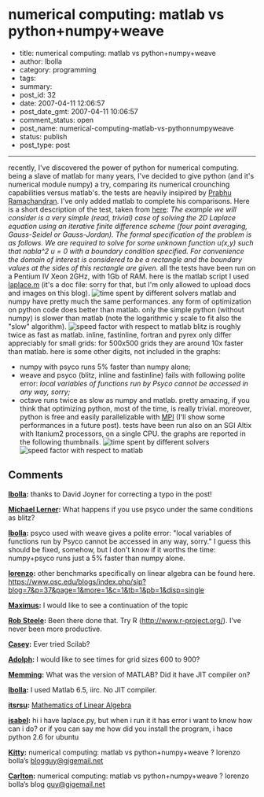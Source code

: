 # numerical computing: matlab vs python+numpy+weave

- title: numerical computing: matlab vs python+numpy+weave
- author: lbolla
- category: programming
- tags: 
- summary: 
- post_id: 32
- date: 2007-04-11 12:06:57
- post_date_gmt: 2007-04-11 10:06:57
- comment_status: open
- post_name: numerical-computing-matlab-vs-pythonnumpyweave
- status: publish
- post_type: post

----------------

recently, I've discovered the power of python for numerical computing. being a slave of matlab for many years, I've decided to give python (and it's numerical module numpy) a try, comparing its numerical crounching capabilities versus matlab's. the tests are heavily insipired by [Prabhu Ramachandran][1]. I've only added matlab to complete his comparisons. Here is a short description of the test, taken from [here][1]: _The example we will consider is a very simple (read, trivial) case of solving the 2D Laplace equation using an iterative finite difference scheme (four point averaging, Gauss-Seidel or Gauss-Jordan). The formal specification of the problem is as follows. We are required to solve for some unknown function u(x,y) such that nabla^2 u = 0 with a boundary condition specified. For convenience the domain of interest is considered to be a rectangle and the boundary values at the sides of this rectangle are given._ all the tests have been run on a Pentium IV Xeon 2GHz, with 1Gb of RAM. here is the matlab script I used [laplace.m][2] (it's a doc file: sorry for that, but I'm only allowed to upload docs and images on this blog). ![time spent by different solvers][3] matlab and numpy have pretty much the same performances. any form of optimization on python code does better than matlab. only the simple python (without numpy) is slower than matlab (note the logarithmic y scale to fit also the "slow" algorithm). ![speed factor with respect to matlab][4] blitz is roughly twice as fast as matlab. inline, fastinline, fortran and pyrex only differ appreciably for small grids: for 500x500 grids they are around 10x faster than matlab. here is some other digits, not included in the graphs: 

  * numpy with psyco runs 5% faster than numpy alone;
  * weave and psyco (blitz, inline and fastinline) fails with following polite error: _local variables of functions run by Psyco cannot be accessed in any way, sorry;_
  * octave runs twice as slow as numpy and matlab.
pretty amazing, if you think that optimizing python, most of the time, is really trivial. moreover, python is free and easily parallelizable with [MPI][5] (I'll show some performances in a future post). tests have been run also on an SGI Altix with Itanium2 processors, on a single CPU. the graphs are reported in the following thumbnails. ![time spent by different solvers][6]![speed factor with respect to matlab][7]

   [1]: http://www.scipy.org/PerformancePython (performance python)
   [2]: http://lbolla.info/blog/wp-content/uploads/2007/04/laplacem.doc (laplace.m)
   [3]: http://lbolla.info/blog/wp-content/uploads/2007/04/time.png
   [4]: http://lbolla.info/blog/wp-content/uploads/2007/04/factor.png
   [5]: http://mpi4py.scipy.org/
   [6]: http://lbolla.info/blog/wp-content/uploads/2007/04/pico_time.png
   [7]: http://lbolla.info/blog/wp-content/uploads/2007/04/pico_factor.png

## Comments

**[lbolla](#13 "2007-04-11 13:45:52"):** thanks to David Joyner for correcting a typo in the post!

**[Michael Lerner](#14 "2007-04-11 18:32:52"):** What happens if you use psyco under the same conditions as blitz?

**[lbolla](#15 "2007-04-18 11:35:23"):** psyco used with weave gives a polite error: "local variables of functions run by Psyco cannot be accessed in any way, sorry." I guess this should be fixed, somehow, but I don't know if it worths the time: numpy+psyco runs just a 5% faster than numpy alone.

**[lorenzo](#16 "2007-09-07 17:05:53"):** other benchmarks specifically on linear algebra can be found here. https://www.osc.edu/blogs/index.php/sip?blog=7&p=37&page=1&more=1&c=1&tb=1&pb=1&disp=single

**[Maximus](#17 "2007-12-20 08:00:11"):** I would like to see a continuation of the topic

**[Rob Steele](#19 "2008-03-06 19:28:05"):** Been there done that. Try R (http://www.r-project.org/). I've never been more productive.

**[Casey](#20 "2008-03-06 22:03:21"):** Ever tried Scilab?

**[Adolph](#21 "2008-03-12 17:36:11"):** I would like to see times for grid sizes 600 to 900?

**[Memming](#22 "2008-07-29 14:54:11"):** What was the version of MATLAB? Did it have JIT compiler on?

**[lbolla](#23 "2008-07-29 15:41:58"):** I used Matlab 6.5, iirc. No JIT compiler.

**[itsrsu](#25 "2009-10-10 10:48:08"):** [ Mathematics of Linear Algebra ][1]

   [1]: http://linearalgebra21.blogspot.com

**[isabel](#26 "2010-02-24 02:54:14"):** hi i have laplace.py, but when i run it it has error i want to know how can i do? or if you can say me how did you install the program, i hace python 2.6 for ubuntu

**[Kitty](#27 "2010-05-28 08:17:22"):** numerical computing: matlab vs python+numpy+weave ? lorenzo bolla’s blogguy@gigemail.net

**[Carlton](#28 "2010-06-02 08:57:26"):** numerical computing: matlab vs python+numpy+weave ? lorenzo bolla’s blog guy@gigemail.net

